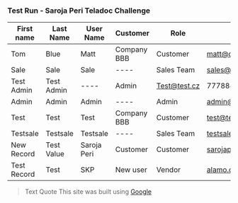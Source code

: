 ### Test Run - Saroja Peri Teladoc Challenge
|First name | Last Name | User Name | Customer | Role| Email | Cell Phone | Locked |
|---- | ---- | ---- | ----| ----| ----| ----| ----|
|Tom | Blue | Matt | Company BBB | Customer | matt@comp.com | 111222333 | Yes |
| Sale | Sale | Sale | ---- | Sales Team | sales@comp.com | 777111223 | No |
|Test Admin | Test Admin | ---- | Admin | Test@test.cz | 777888999 | No |
|Admin | Admin | Admin | ---- | Admin | admin@comp.com |777888999 | No|
| Test | Test | Test | Company BBB | Customer| test@test.cz | 789456123 | NO|
|Testsale | Testsale| Testsale | ---- | Sales Team | testsale@test.cz | 7894561233 | No| 👋
| New Record | Test Value | Saroja Peri |Customer| Customer | sarojaperi@test.com | 7771232123 | No | 
| Test Record | Test | SKP | New user | Vendor | alamo.com@cm.com | 987654321 | No |
 > Text Quote
This site was built using [Google](https://google.com/)
<!--
**saroja-peri-teladoc-challenge/saroja-peri-teladoc-challenge** is a ✨ _special_ ✨ repository because its `README.md` (this file) appears on your GitHub profile.


-->
